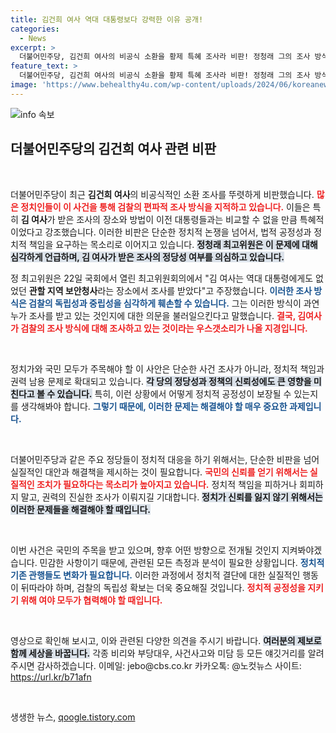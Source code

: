 ```yaml
---
title: 김건희 여사 역대 대통령보다 강력한 이유 공개!
categories:
  - News
excerpt: >
  더불어민주당, 김건희 여사의 비공식 소환을 황제 특혜 조사라 비판! 정청래 그의 조사 방식은 무엇인가? 영상으로 확인하세요!
feature_text: >
  더불어민주당, 김건희 여사의 비공식 소환을 황제 특혜 조사라 비판! 정청래 그의 조사 방식은 무엇인가? 영상으로 확인하세요!
image: 'https://www.behealthy4u.com/wp-content/uploads/2024/06/koreanews.jpg'
---
```


<p><img src="https://www.behealthy4u.com/wp-content/uploads/2024/06/koreanews.jpg" alt="info 속보" /></p>

<h2 data-ke-size="size26">더불어민주당의 김건희 여사 관련 비판</h2>

<p data-ke-size="size16">&nbsp;</p>

<p>더불어민주당이 최근 <strong>김건희 여사</strong>의 비공식적인 소환 조사를 뚜렷하게 비판했습니다. <b><span style="color: #ee2323;">많은 정치인들이 이 사건을 통해 검찰의 편파적 조사 방식을 지적하고 있습니다.</span></b> 이들은 특히 <strong>김 여사</strong>가 받은 조사의 장소와 방법이 이전 대통령들과는 비교할 수 없을 만큼 특혜적이었다고 강조했습니다. 이러한 비판은 단순한 정치적 논쟁을 넘어서, 법적 공정성과 정치적 책임을 요구하는 목소리로 이어지고 있습니다. <b><span style="background-color: #21538527;">정청래 최고위원은 이 문제에 대해 심각하게 언급하며, 김 여사가 받은 조사의 정당성 여부를 의심하고 있습니다.</span></b></p>

<p>정 최고위원은 22일 국회에서 열린 최고위원회의에서 "김 여사는 역대 대통령에게도 없었던 <strong>관할 지역 보안청사</strong>라는 장소에서 조사를 받았다"고 주장했습니다. <b><span style="color: #1a5490;">이러한 조사 방식은 <strong>검찰</strong>의 독립성과 중립성을 심각하게 훼손할 수 있습니다.</span></b> 그는 이러한 방식이 과연 누가 조사를 받고 있는 것인지에 대한 의문을 불러일으킨다고 말했습니다. <b><span style="color: #ee2323;">결국, 김여사가 검찰의 조사 방식에 대해 조사하고 있는 것이라는 우스갯소리가 나올 지경입니다.</span></b></p>

<p data-ke-size="size16">&nbsp;</p>

<p>정치가와 국민 모두가 주목해야 할 이 사안은 단순한 사건 조사가 아니라, 정치적 책임과 권력 남용 문제로 확대되고 있습니다. <b><span style="background-color: #21538527;">각 당의 정당성과 정책의 신뢰성에도 큰 영향을 미친다고 볼 수 있습니다.</span></b> 특히, 이런 상황에서 어떻게 정치적 공정성이 보장될 수 있는지를 생각해봐야 합니다. <b><span style="color: #1a5490;">그렇기 때문에, 이러한 문제는 해결해야 할 매우 중요한 과제입니다.</span></b></p>

<p data-ke-size="size16">&nbsp;</p>

<p>더불어민주당과 같은 주요 정당들이 정치적 대응을 하기 위해서는, 단순한 비판을 넘어 실질적인 대안과 해결책을 제시하는 것이 필요합니다. <b><span style="color: #ee2323;">국민의 신뢰를 얻기 위해서는 실질적인 조치가 필요하다는 목소리가 높아지고 있습니다.</span></b> 정치적 책임을 피하거나 회피하지 말고, 권력의 진실한 조사가 이뤄지길 기대합니다. <b><span style="background-color: #21538527;">정치가 신뢰를 잃지 않기 위해서는 이러한 문제들을 해결해야 할 때입니다.</span></b></p>

<p data-ke-size="size16">&nbsp;</p>

<p>이번 사건은 국민의 주목을 받고 있으며, 향후 어떤 방향으로 전개될 것인지 지켜봐야겠습니다. 민감한 사항이기 때문에, 관련된 모든 측정과 분석이 필요한 상황입니다. <b><span style="color: #1a5490;">정치적 기존 관행들도 변화가 필요합니다.</span></b> 이러한 과정에서 정치적 결단에 대한 실질적인 행동이 뒤따라야 하며, 검찰의 독립성 확보는 더욱 중요해질 것입니다. <b><span style="color: #ee2323;">정치적 공정성을 지키기 위해 여야 모두가 협력해야 할 때입니다.</span></b> </p>

<p data-ke-size="size16">&nbsp;</p>

<p>영상으로 확인해 보시고, 이와 관련된 다양한 의견을 주시기 바랍니다. <b><span style="background-color: #21538527;">여러분의 제보로 함께 세상을 바꿉니다.</span></b> 각종 비리와 부당대우, 사건사고와 미담 등 모든 얘깃거리를 알려주시면 감사하겠습니다. 이메일: jebo@cbs.co.kr 카카오톡: @노컷뉴스 사이트: <a href="https://url.kr/b71afn">https://url.kr/b71afn</a></p>

<p data-ke-size="size16">&nbsp;</p>
생생한 뉴스, <a href="https://qoogle.tistory.com" rel="dofollow">qoogle.tistory.com</a>


